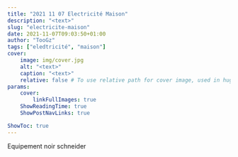 ```yaml
---
title: "2021 11 07 Electricité Maison"
description: "<text>"
slug: "electricite-maison"
date: 2021-11-07T09:03:50+01:00
author: "TooGz"
tags: ["eledtricité", "maison"]
cover:
    image: img/cover.jpg
    alt: "<text>"
    caption: "<text>"
    relative: false # To use relative path for cover image, used in hugo Page-bundles
params:
    cover:
        linkFullImages: true
    ShowReadingTime: true
    ShowPostNavLinks: true

ShowToc: true
---
```




Equipement noir schneider